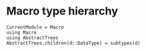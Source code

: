 # Macro type hierarchy

```@meta
CurrentModule = Macro
using Macro
using AbstractTrees
AbstractTrees.children(d::DataType) = subtypes(d)
```

```@example

